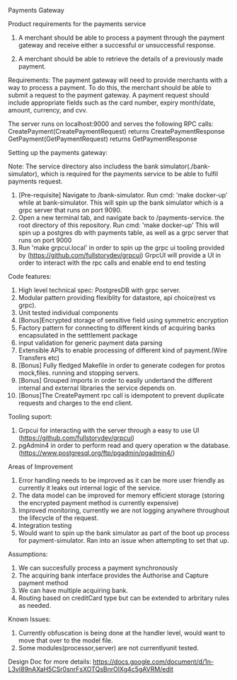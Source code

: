 Payments Gateway

Product requirements for the payments service

1. A merchant should be able to process a payment through the payment gateway and receive either a successful or unsuccessful response. 

2. A merchant should be able to retrieve the details of a previously made payment.

Requirements:
The payment gateway will need to provide merchants with a way to process a payment. To do this, the merchant should be able to submit a request to the payment gateway. A payment request should include appropriate fields such as the card number, expiry month/date, amount, currency, and cvv.

The server runs on localhost:9000 and serves the following RPC calls:
    CreatePayment(CreatePaymentRequest) returns CreatePaymentResponse
    GetPayment(GetPaymentRequest) returns GetPaymentResponse


Setting up the payments gateway: 

Note: The service directory also includess the bank simulator(./bank-simulator), which is required for the payments service to be able to fulfil payments request. 

1. [Pre-requisite] Navigate to /bank-simulator. Run cmd: 'make docker-up' while at bank-simulator. 
    This will spin up the bank simulator which is a grpc server that runs on port 9090.
2. Open a new terminal tab, and navigate back to /payments-service. the root directory of this repository. Run cmd: 'make docker-up'
    This will spin up a postgres db with payments table, as well as a grpc server that runs on port 9000
3. Run 'make grpcui.local' in order to spin up the grpc ui tooling provided by (https://github.com/fullstorydev/grpcui)
    GrpcUI will provide a UI in order to interact with the rpc calls and enable end to end testing


Code features:

1. High level technical spec: PostgresDB with grpc server. 
2. Modular pattern providing flexiblity for datastore, api choice(rest vs grpc).
3. Unit tested individual components
4. [Bonus]Encrypted storage of sensitive field using symmetric encryption
5. Factory pattern for connecting to different kinds of acquiring banks encapsulated in the setttlement package
6. input validation for generic payment data parsing
7. Extensible APIs to enable processing of different kind of payment.(Wire Transfers etc)
8. [Bonus] Fully fledged Makefile in order to generate codegen for protos mock,files. running and stopping servers.
9. [Bonus] Grouped imports in order to easily undertand the different internal and external libraries the service depends on. 
10. [Bonus]The CreatePayment rpc call is idempotent to prevent duplicate requests and charges to the end client.


Tooling suport:

1. Grpcui for interacting with the server through a easy to use UI (https://github.com/fullstorydev/grpcui)
2. pgAdmin4 in order to perform read and query operation w the database. (https://www.postgresql.org/ftp/pgadmin/pgadmin4/)


Areas of Improvement
1. Error handling needs to be improved as it can be more user friendly as currently it leaks out internal logic of the service. 
2. The data model can be improved for memory efficient storage (storing the encrypted payment method is currently expensive)
3. Improved monitoring, currently we are not logging anywhere throughout the lifecycle of the request.
4. Integration testing
5. Would want to spin up the bank simulator as part of the boot up process for payment-simulator.  Ran into an issue when attempting to set that up. 

Assumptions:
1. We can succesfully process a payment synchronously
2. The acquiring bank interface provides the Authorise and Capture payment method
3. We can have multiple acquiring bank.
4. Routing based on creditCard type but can be extended to arbritary rules as needed.


Known Issues:
1. Currently obfuscation is being done at the handler level, would want to move that over to the model file. 
2. Some modules(processor,server) are not currentlyunit tested.


Design Doc for more details: https://docs.google.com/document/d/1n-L3vI89nAXaH5CSr0snrFsXOTQsBnrOlXg4c5gAVRM/edit